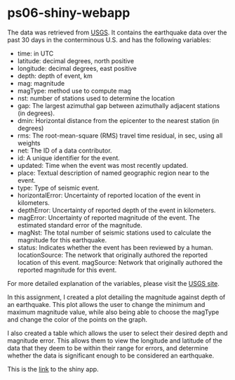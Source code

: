 # ps06-shiny-webapp

The data was retrieved from [USGS](https://earthquake.usgs.gov/earthquakes/search/#%7B%22currentfeatureid%22%3Anull%2C%22mapposition%22%3A%5B%5B-46.58907%2C-265.56152%5D%2C%5B43.06889%2C-230.58105%5D%5D%2C%22autoUpdate%22%3A%5B%22autoUpdate%22%5D%2C%22feed%22%3A%22search_undefined%22%2C%22listFormat%22%3A%22default%22%2C%22restrictListToMap%22%3A%5B%5D%2C%22sort%22%3A%22newest%22%2C%22basemap%22%3A%22grayscale%22%2C%22overlays%22%3A%5B%22plates%22%5D%2C%22timezone%22%3A%22utc%22%2C%22viewModes%22%3A%5B%22list%22%2C%22settings%22%2C%22map%22%5D%2C%22event%22%3Anull%2C%22search%22%3A%7B%22name%22%3A%22Search%20Results%22%2C%22params%22%3A%7B%22starttime%22%3A%222000-02-15%2000%3A00%3A00%22%2C%22endtime%22%3A%222021-02-22%2023%3A59%3A59%22%2C%22maxlatitude%22%3A7.378%2C%22minlatitude%22%3A-12.281%2C%22maxlongitude%22%3A-230.098%2C%22minlongitude%22%3A-266.045%2C%22minmagnitude%22%3A6%2C%22orderby%22%3A%22time%22%7D%7D%7D). It contains the earthquake data over the past 30 days in the conterminous U.S. and has the following variables:

- time: in UTC
- latitude: decimal degrees, north positive
- longitude: decimal degrees, east positive
- depth: depth of event, km
- mag: magnitude
- magType: method use to compute mag
- nst: number of stations used to determine the location
- gap: The largest azimuthal gap between azimuthally adjacent stations (in degrees).
- dmin: Horizontal distance from the epicenter to the nearest station (in degrees)
- rms: The root-mean-square (RMS) travel time residual, in sec, using all weights
- net: The ID of a data contributor.
- id: A unique identifier for the event.
- updated: Time when the event was most recently updated.
- place: Textual description of named geographic region near to the event.
- type: Type of seismic event.
- horizontalError: Uncertainty of reported location of the event in kilometers.
- depthError: Uncertainty of reported depth of the event in kilometers.
- magError: Uncertainty of reported magnitude of the event. The estimated standard error of the magnitude.
- magNst: The total number of seismic stations used to calculate the magnitude for this earthquake.
- status: Indicates whether the event has been reviewed by a human.
locationSource: The network that originally authored the reported location of this event.
magSource: Network that originally authored the reported magnitude for this event.

For more detailed explanation of the variables, please visit the [USGS site](https://earthquake.usgs.gov/earthquakes/search/#%7B%22currentfeatureid%22%3Anull%2C%22mapposition%22%3A%5B%5B-46.58907%2C-265.56152%5D%2C%5B43.06889%2C-230.58105%5D%5D%2C%22autoUpdate%22%3A%5B%22autoUpdate%22%5D%2C%22feed%22%3A%22search_undefined%22%2C%22listFormat%22%3A%22default%22%2C%22restrictListToMap%22%3A%5B%5D%2C%22sort%22%3A%22newest%22%2C%22basemap%22%3A%22grayscale%22%2C%22overlays%22%3A%5B%22plates%22%5D%2C%22timezone%22%3A%22utc%22%2C%22viewModes%22%3A%5B%22list%22%2C%22settings%22%2C%22map%22%5D%2C%22event%22%3Anull%2C%22search%22%3A%7B%22name%22%3A%22Search%20Results%22%2C%22params%22%3A%7B%22starttime%22%3A%222000-02-15%2000%3A00%3A00%22%2C%22endtime%22%3A%222021-02-22%2023%3A59%3A59%22%2C%22maxlatitude%22%3A7.378%2C%22minlatitude%22%3A-12.281%2C%22maxlongitude%22%3A-230.098%2C%22minlongitude%22%3A-266.045%2C%22minmagnitude%22%3A6%2C%22orderby%22%3A%22time%22%7D%7D%7D).

In this assignment, I created a plot detailing the magnitude against depth of an earthquake. This plot allows the user to change the minimum and maximum magnitude value, while also being able to choose the magType and change the color of the points on the graph.

I also created a table which allows the user to select their desired depth and magnitude error. This allows them to view the longitude and latitude of the data that they deem to be within their range for errors, and determine whether the data is significant enough to be considered an earthquake.

This is the [link](https://socks2109.shinyapps.io/ps06-webapp/) to the shiny app.
